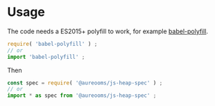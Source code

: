# Usage

The code needs a ES2015+ polyfill to work, for example
[babel-polyfill](https://babeljs.io/docs/usage/polyfill).
```js
require( 'babel-polyfill' ) ;
// or
import 'babel-polyfill' ;
```

Then
```js
const spec = require( '@aureooms/js-heap-spec' ) ;
// or
import * as spec from '@aureooms/js-heap-spec' ;
```
